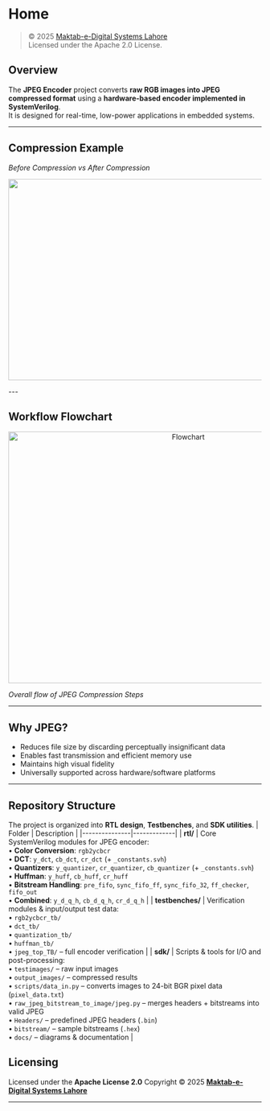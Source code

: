 # Home
> © 2025 [Maktab-e-Digital Systems Lahore](https://github.com/meds-ee-uet)  
> Licensed under the Apache 2.0 License.


## Overview

The **JPEG Encoder** project converts **raw RGB images into JPEG compressed format** using a **hardware-based encoder implemented in SystemVerilog**.  
It is designed for real-time, low-power applications in embedded systems.

---
## Compression Example

*Before Compression vs After Compression*  
<p align="center">
  <img src="https://github.com/rmknae/JPEG-Encoder/blob/main/docs/images_design_diagrams/compressed%20image.png?raw=true" width="700" height="400">
</p>
---

## Workflow Flowchart

<p align="center">
  <img src="https://github.com/rmknae/JPEG-Encoder/raw/main/docs/images_design_diagrams/flowchart.png" alt="Flowchart" width="700" height="500">
</p>

*Overall flow of JPEG Compression Steps*

---

## Why JPEG?

- Reduces file size by discarding perceptually insignificant data  
- Enables fast transmission and efficient memory use  
- Maintains high visual fidelity  
- Universally supported across hardware/software platforms  

---

## Repository Structure

The project is organized into **RTL design**, **Testbenches**, and **SDK utilities**.
| Folder        | Description |
|---------------|-------------|
| **rtl/**      | Core SystemVerilog modules for JPEG encoder: <br> • **Color Conversion**: `rgb2ycbcr` <br> • **DCT**: `y_dct`, `cb_dct`, `cr_dct` (+ `_constants.svh`) <br> • **Quantizers**: `y_quantizer`, `cr_quantizer`, `cb_quantizer` (+ `_constants.svh`) <br> • **Huffman**: `y_huff`, `cb_huff`, `cr_huff` <br> • **Bitstream Handling**: `pre_fifo`, `sync_fifo_ff`, `sync_fifo_32`, `ff_checker`, `fifo_out` <br> • **Combined**: `y_d_q_h`, `cb_d_q_h`, `cr_d_q_h` |
| **testbenches/** | Verification modules & input/output test data: <br> • `rgb2ycbcr_tb/` <br> • `dct_tb/` <br> • `quantization_tb/` <br> • `huffman_tb/` <br> • `jpeg_top_TB/` – full encoder verification |
| **sdk/**      | Scripts & tools for I/O and post-processing: <br> • `testimages/` – raw input images <br> • `output_images/` – compressed results <br> • `scripts/data_in.py` – converts images to 24-bit BGR pixel data (`pixel_data.txt`) <br> • `raw_jpeg_bitstream_to_image/jpeg.py` – merges headers + bitstreams into valid JPEG <br> • `Headers/` – predefined JPEG headers (`.bin`) <br> • `bitstream/` – sample bitstreams (`.hex`) <br> • `docs/` – diagrams & documentation |
## Licensing

Licensed under the **Apache License 2.0**
Copyright © 2025
**[Maktab-e-Digital Systems Lahore](https://github.com/meds-ee-uet)**

---
